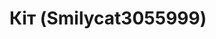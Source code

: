# Кіт (Smilycat3055999)

<player username="Smilycat3055999" roleIcon="moderator" role="Модератор" warp="right" :descriptions="['Художниця']" />